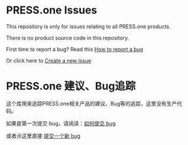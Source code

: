 # PRESS.one Issues

This repository is only for issues relating to all PRESS.one products.

There is no product source code in this repository.

First time to report a bug? Read this [How to report a bug](https://github.com/Press-One/issues/blob/master/How%20to%20report%20a%20bug.md)

Or click here to [Create a new issue](https://github.com/Press-One/issues/issues/new?title=%5Bplatform-bug+level%5D+short+bug+description)

# PRESS.one 建议、Bug追踪

这个库用来追踪PRESS.one相关产品的建议、Bug等的追踪，这里没有生产代码。

如果是第一次提交 bug，请阅读：[如何提交 bug](https://github.com/Press-One/issues/blob/master/%E5%A6%82%E4%BD%95%E6%8F%90%E4%BA%A4%20bug.md)

或者点这里直接 [提交一个新 bug](https://github.com/Press-One/issues/issues/new?title=%5B%E5%B9%B3%E5%8F%B0-bug+%E7%BA%A7%E5%88%AB%5D+bug+%E7%AE%80%E8%A6%81%E6%8F%8F%E8%BF%B0)
